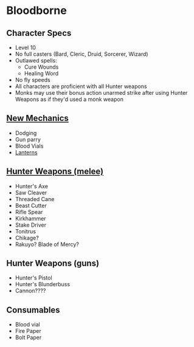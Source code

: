 # Bloodborne

## Character Specs
- Level 10
- No full casters (Bard, Cleric, Druid, Sorcerer, Wizard)
- Outlawed spells:
  - Cure Wounds
  - Healing Word
- No fly speeds
- All characters are proficient with all Hunter weapons
- Monks may use their bonus action unarmed strike after using Hunter Weapons as if they'd used a monk weapon

## [New Mechanics](Mechanics.md)
- Dodging
- Gun parry
- Blood Vials
- [Lanterns](Mechanics.md#lanterns)

## [Hunter Weapons (melee)](MeleeWeapons.md)
- Hunter's Axe
- Saw Cleaver
- Threaded Cane
- Beast Cutter
- Rifle Spear
- Kirkhammer
- Stake Driver
- Tonitrus
- Chikage?
- Rakuyo? Blade of Mercy?

## Hunter Weapons (guns)
- Hunter's Pistol
- Hunter's Blunderbuss
- Cannon????

## Consumables
- Blood vial
- Fire Paper
- Bolt Paper
